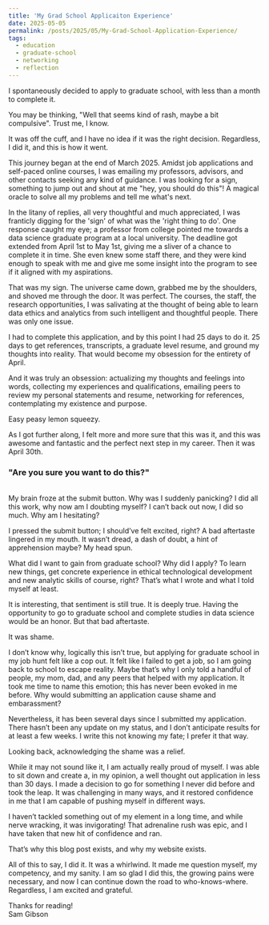 ```yaml
---
title: 'My Grad School Applicaiton Experience'
date: 2025-05-05
permalink: /posts/2025/05/My-Grad-School-Application-Experience/
tags:
  - education
  - graduate-school
  - networking
  - reflection
---
```


I spontaneously decided to apply to graduate school, with less than a month to complete it.  

You may be thinking, "Well that seems kind of rash, maybe a bit compulsive". Trust me, I know.  

It was off the cuff, and I have no idea if it was the right decision. Regardless, I did it, and this is how it went.  

This journey began at the end of March 2025. Amidst job applications and self-paced online courses, I was emailing my professors, advisors, and other contacts seeking any kind of guidance. I was looking for a sign, something to jump out and shout at me "hey, you should do this"! A magical oracle to solve all my problems and tell me what's next.  

In the litany of replies, all very thoughtful and much appreciated, I was franticly digging for the 'sign' of what was the 'right thing to do'. One response caught my eye; a professor from college pointed me towards a data science graduate program at a local university. The deadline got extended from April 1st to May 1st, giving me a sliver of a chance to complete it in time.  She even knew some staff there, and they were kind enough to speak with me and give me some insight into the program to see if it aligned with my aspirations.  

That was my sign. The universe came down, grabbed me by the shoulders, and shoved me through the door. It was perfect. The courses, the staff, the research opportunities, I was salivating at the thought of being able to learn data ethics and analytics from such intelligent and thoughtful people. There was only one issue.  

I had to complete this application, and by this point I had 25 days to do it. 25 days to get references, transcripts, a graduate level resume, and ground my thoughts into reality. That would become my obsession for the entirety of April.  

And it was truly an obsession: actualizing my thoughts and feelings into words, collecting my experiences and qualifications, emailing peers to review my personal statements and resume, networking for references, contemplating my existence and purpose.  

Easy peasy lemon squeezy.  

As I got further along, I felt more and more sure that this was it, and this was awesome and fantastic and the perfect next step in my career. Then it was April 30th.  

### "Are you sure you want to do this?"
<br>
My brain froze at the submit button. Why was I suddenly panicking? I did all this work, why now am I doubting myself? I can’t back out now, I did so much. Why am I hesitating?  

I pressed the submit button; I should’ve felt excited, right? A bad aftertaste lingered in my mouth. It wasn’t dread, a dash of doubt, a hint of apprehension maybe? My head spun.  

What did I want to gain from graduate school? Why did I apply? To learn new things, get concrete experience in ethical technological development and new analytic skills of course, right? That’s what I wrote and what I told myself at least.   

It is interesting, that sentiment is still true. It is deeply true. Having the opportunity to go to graduate school and complete studies in data science would be an honor. But that bad aftertaste.   

It was shame.  

I don’t know why, logically this isn’t true, but applying for graduate school in my job hunt felt like a cop out. It felt like I failed to get a job, so I am going back to school to escape reality. Maybe that’s why I only told a handful of people, my mom, dad, and any peers that helped with my application. It took me time to name this emotion; this has never been evoked in me before. Why would submitting an application cause shame and embarassment?    

Nevertheless, it has been several days since I submitted my application. There hasn’t been any update on my status, and I don’t anticipate results for at least a few weeks. I write this not knowing my fate; I prefer it that way.   

Looking back, acknowledging the shame was a relief.  

While it may not sound like it, I am actually really proud of myself. I was able to sit down and create a, in my opinion, a well thought out application in less than 30 days. I made a decision to go for something I never did before and took the leap. It was challenging in many ways, and it restored confidence in me that I am capable of pushing myself in different ways.   

I haven’t tackled something out of my element in a long time, and while nerve wracking, it was invigorating! That adrenaline rush was epic, and I have taken that new hit of confidence and ran.   

That’s why this blog post exists, and why my website exists.   

All of this to say, I did it. It was a whirlwind. It made me question myself, my competency, and my sanity. I am so glad I did this, the growing pains were necessary, and now I can continue down the road to who-knows-where. Regardless, I am excited and grateful.   

Thanks for reading!   
Sam Gibson